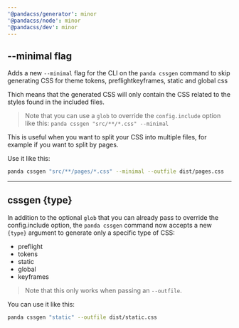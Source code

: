 ```yaml
---
'@pandacss/generator': minor
'@pandacss/node': minor
'@pandacss/dev': minor
---
```


## --minimal flag

Adds a new `--minimal` flag for the CLI on the `panda cssgen` command to skip generating CSS for theme tokens,
preflightkeyframes, static and global css

Thich means that the generated CSS will only contain the CSS related to the styles found in the included files.

> Note that you can use a `glob` to override the `config.include` option like this:
> `panda cssgen "src/**/*.css" --minimal`

This is useful when you want to split your CSS into multiple files, for example if you want to split by pages.

Use it like this:

```bash
panda cssgen "src/**/pages/*.css" --minimal --outfile dist/pages.css
```

---

## cssgen {type}

In addition to the optional `glob` that you can already pass to override the config.include option, the `panda cssgen`
command now accepts a new `{type}` argument to generate only a specific type of CSS:

- preflight
- tokens
- static
- global
- keyframes

> Note that this only works when passing an `--outfile`.

You can use it like this:

```bash
panda cssgen "static" --outfile dist/static.css
```

